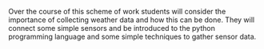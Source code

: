 Over the course of this scheme of work students will consider the importance of collecting weather data and how this can be done. They will connect some simple sensors and be introduced to the python programming language and some simple techniques to gather sensor data.
